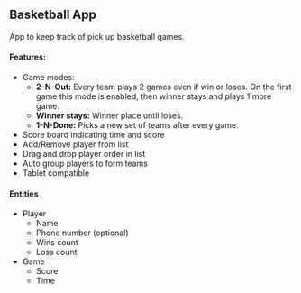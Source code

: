 ## Basketball App

App to keep track of pick up basketball games. 

#### Features:
* Game modes: 
	* **2-N-Out:** Every team plays 2 games even if win or loses. On the first game this mode is enabled, then winner stays and plays 1 more game.
	* **Winner stays:** Winner place until loses.
	* **1-N-Done:** Picks a new set of teams after every game.
* Score board indicating time and score
* Add/Remove player from list
* Drag and drop player order in list
* Auto group players to form teams
* Tablet compatible

#### Entities
* Player
	* Name
	* Phone number (optional) 
	* Wins count
	* Loss count
* Game
	* Score
	* Time